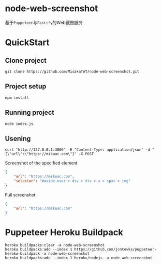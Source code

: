 # node-web-screenshot
基于`Puppeteer`与`Fastify`的Web截图服务

# QuickStart

## Clone project
```
git clone https://github.com/MisakaTAT/node-web-screenshot.git
```

## Project setup
```
npm install
```

## Running project
```
node index.js
```

## Usening
```shell
curl "http://127.0.0.1:3000" -H "Content-Type: application/json" -d "{\"url\":\"https://mikuac.com\"}" -X POST
```
Screenshot of the specified element
```json
{
    "url": "https://mikuac.com",
    "selector": "#aside-user > div > div > a > span > img"
}
```
Full screenshot
```json
{
    "url": "https://mikuac.com"
}
```

# Puppeteer Heroku Buildpack
```shell
heroku buildpacks:clear -a node-web-screenshot
heroku buildpacks:add --index 1 https://github.com/jontewks/puppeteer-heroku-buildpack -a node-web-screenshot
heroku buildpacks:add --index 1 heroku/nodejs -a node-web-screenshot
```
